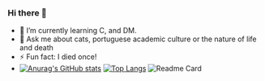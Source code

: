 ### Hi there 👋

- 🌱 I’m currently learning C, and DM.
- 💬 Ask me about cats, portuguese academic culture or the nature of life and death
- ⚡ Fun fact: I died once!
- [![Anurag's GitHub stats](https://github-readme-stats.vercel.app/api?username=TasteTheCC&count_private=true&show_icons=true&theme=highcontrast)](https://github.com/anuraghazra/github-readme-stats)
[![Top Langs](https://github-readme-stats.vercel.app/api/top-langs/?username=TasteTheCC)](https://github.com/anuraghazra/github-readme-stats)
![Readme Card](https://github-readme-stats.vercel.app/api/pin/?username=TasteTheCC&repo=byondfunsies)
